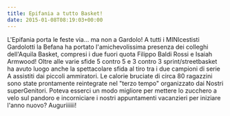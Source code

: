 ```yaml
---
title: Epifania a tutto Basket!
date: 2015-01-08T08:19:03+00:00
---
```

L'Epifania porta le feste via… ma non a Gardolo! A tutti i MINIcestisti Gardolotti la Befana ha portato l'amichevolissima presenza dei colleghi dell'Aquila Basket, compresi i due fuori quota Filippo Baldi Rossi e Isaiah Armwood! Oltre alle varie sfide 5 contro 5 e 3 contro 3 sprint/streetbasket ha avuto luogo anche la spettacolare sfida al tiro tra i due campioni di serie A assistiti dai piccoli ammiratori. Le calorie bruciate di circa 80 ragazzini sono state prontamente reintegrate nel "terzo tempo" organizzato dai Nostri superGenitori. Poteva esserci un modo migliore per mettere lo zucchero a velo sul pandoro e incorniciare i nostri appuntamenti vacanzieri per iniziare l'anno nuovo? Auguriiiiii!